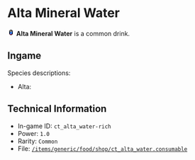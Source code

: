# Alta Mineral Water

<img src="https://raw.githubusercontent.com/Ceterai/Enternia/main/items/generic/food/shop/ct_alta_water.png" alt="Alta Mineral Water icon" loading="lazy" height="16px" width="auto" /> **Alta Mineral Water** is a common drink.

## Ingame

Species descriptions:

- Alta: 

## Technical Information

- In-game ID: `ct_alta_water-rich`
- Power: `1.0`
- Rarity: `Common`
- File: [`/items/generic/food/shop/ct_alta_water.consumable`](https://github.com/Ceterai/Enternia/blob/main/items/generic/food/shop/ct_alta_water.consumable)
